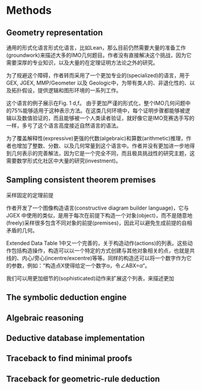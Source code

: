 # Methods

## Geometry representation

通用的形式化语言形式化语言，比如Lean，那么目前仍然需要大量的准备工作(groundwork)来描述大多的IMO几何题目。作者没有直接解决这个挑战，因为它需要深厚的专业知识，以及大量的在定理证明方法论之外的研究。

为了规避这个障碍，作者转而采用了一个更加专业的(specialized)的语言，用于GEX, JGEX, MMP/Geometer 以及 Geologic中，为带有类人的、非退化性的、以及拓扑假设，提供逻辑和图形环境的一系列工作。

这个语言的例子展示在Fig. 1 d,f。 由于更加严谨的形式化，整个IMO几何问题中的75%能够适用于这种表示方法。在这类几何环境中，每个证明步骤都能够被逻辑以及数值验证的，而且能够被一个人类读者验证，就好像它是IMO竞赛选手写的一样，多亏了这个语言高度接近自然语言的语法。

为了覆盖解释性(expressive)更强的代数(algebraic)和算数(arithmetic)推理，作者也增加了整数、分数、以及几何常量到这个语言中。作者并没有更加进一步地得到几何表示的完善解法，因为它是一个完全不同，而且极具挑战性的研究主题，这需要数学形式化社区中大量的研究(investment)。

## Sampling consistent theorem premises

采样固定的定理前提

作者开发了一个图像构造语言(constructive diagram builder language)，它与 JGEX 中使用的类似，是用于每次在前提下构造一个对象(object)，而不是随意地(freely)采样很多包含不同对象的前提(premises)，因此可以避免生成前提的自相矛盾的几何。

Extended Data Table 1中又一个完善的，关于构造动作(actions)的列表。这些动作包括构造操作，构造可以以一个特定的方式创建与其他对象相关的点，也就是共线的、内心/旁心(incentre/excentre)等等。同样的构造还可以将一个数字作为它的参数，例如：“构造点X使得给定一个数字α，令∠ABX=α“。

我们可以用更加细节的(sophisticated)动作来扩展这个列表，来描述更加


## The symbolic deduction engine



## Algebraic reasoning



## Deductive database implementation



## Traceback to find minimal proofs



## Traceback for geometric-rule deduction